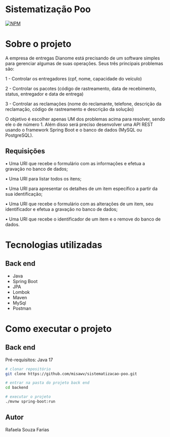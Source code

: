 # Sistematização Poo
[![NPM](https://img.shields.io/npm/l/react)](https://https://github.com/misawv/sistematizacao-poo/blob/main/LICENSE) 

# Sobre o projeto

A empresa de entregas Dianome está precisando de um software simples para gerenciar algumas de suas operações. Seus três principais problemas são: 

1 - Controlar os entregadores (cpf, nome, capacidade do veículo) 

2 - Controlar os pacotes (código de rastreamento, data de recebimento, status, entregador e data de entrega)

3 - Controlar as reclamações (nome do reclamante, telefone, descrição da reclamação, código de rastreamento e descrição da solução)

O objetivo é escolher apenas UM dos problemas acima para resolver, sendo ele o de número 1. Além disso será preciso desenvolver uma API REST usando o framework Spring Boot e o banco de dados (MySQL ou PostgreSQL). 

## Requisições

• Uma URI que recebe o formulário com as informações e efetua a gravação no banco de dados;

• Uma URI para listar todos os itens;

• Uma URI para apresentar os detalhes de um item específico a partir da sua identificação;

• Uma URI que recebe o formulário com as alterações de um item, seu identificador e efetua a gravação no banco de dados;

• Uma URI que recebe o identificador de um item e o remove do banco de dados.

# Tecnologias utilizadas
## Back end
- Java
- Spring Boot
- JPA
- Lombok
- Maven
- MySql
- Postman

# Como executar o projeto

## Back end
Pré-requisitos: Java 17

```bash
# clonar repositório
git clone https://github.com/misawv/sistematizacao-poo.git

# entrar na pasta do projeto back end
cd backend

# executar o projeto
./mvnw spring-boot:run
```

## Autor

Rafaela Souza Farias
